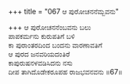+++
title = "067 ಆ ಪುರೋಚನನೆಮ್ಬವನು"

+++
ಆ ಪುರೋಚನನೆಂಬವನು ಬಲು  
ಪಾಪಕರ್ಮನು ಕುರುಪತಿಗೆ ಬಳಿ  
ಕಾ ಪುರಾಂತರದಿಂದ ಬಂದನು ವಾರಣಾವತಿಗೆ   
ಆ ಪುರದ ಜನವರಿಯದಂತಿರೆ   
ಕಾಪುರುಷನಳವಡಿಸಿದನು ನಸು  
ದೀಪ ತಾಗಿದೊಡೇಕರೂಪಹ ರಾಜಭವನವನು    ॥67॥